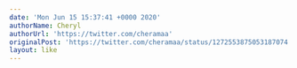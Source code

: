 ```yaml
---
date: 'Mon Jun 15 15:37:41 +0000 2020'
authorName: Cheryl
authorUrl: 'https://twitter.com/cheramaa'
originalPost: 'https://twitter.com/cheramaa/status/1272553875053187074'
layout: like
---
```

